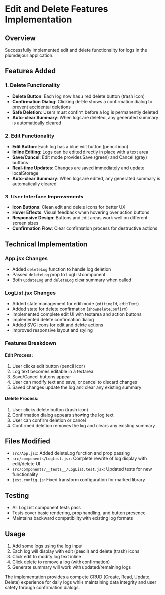 # Edit and Delete Features Implementation

## Overview
Successfully implemented edit and delete functionality for logs in the plumdejour application.

## Features Added

### 1. Delete Functionality
- **Delete Button**: Each log now has a red delete button (trash icon)
- **Confirmation Dialog**: Clicking delete shows a confirmation dialog to prevent accidental deletions
- **Safe Deletion**: Users must confirm before a log is permanently deleted
- **Auto-clear Summary**: When logs are deleted, any generated summary is automatically cleared

### 2. Edit Functionality  
- **Edit Button**: Each log has a blue edit button (pencil icon)
- **Inline Editing**: Logs can be edited directly in place with a text area
- **Save/Cancel**: Edit mode provides Save (green) and Cancel (gray) buttons
- **Real-time Updates**: Changes are saved immediately and update localStorage
- **Auto-clear Summary**: When logs are edited, any generated summary is automatically cleared

### 3. User Interface Improvements
- **Icon Buttons**: Clean edit and delete icons for better UX
- **Hover Effects**: Visual feedback when hovering over action buttons
- **Responsive Design**: Buttons and edit areas work well on different screen sizes
- **Confirmation Flow**: Clear confirmation process for destructive actions

## Technical Implementation

### App.jsx Changes
- Added `deleteLog` function to handle log deletion
- Passed `deleteLog` prop to LogList component
- Both `updateLog` and `deleteLog` clear summary when called

### LogList.jsx Changes
- Added state management for edit mode (`editingId`, `editText`)
- Added state for delete confirmation (`showDeleteConfirm`)
- Implemented complete edit UI with textarea and action buttons
- Implemented delete confirmation dialog
- Added SVG icons for edit and delete actions
- Improved responsive layout and styling

### Features Breakdown

#### Edit Process:
1. User clicks edit button (pencil icon)
2. Log text becomes editable in a textarea
3. Save/Cancel buttons appear
4. User can modify text and save, or cancel to discard changes
5. Saved changes update the log and clear any existing summary

#### Delete Process:
1. User clicks delete button (trash icon)  
2. Confirmation dialog appears showing the log text
3. User can confirm deletion or cancel
4. Confirmed deletion removes the log and clears any existing summary

## Files Modified
- `src/App.jsx`: Added deleteLog function and prop passing
- `src/components/LogList.jsx`: Complete rewrite of log display with edit/delete UI
- `src/components/__tests__/LogList.test.jsx`: Updated tests for new functionality
- `jest.config.js`: Fixed transform configuration for marked library

## Testing
- All LogList component tests pass
- Tests cover basic rendering, prop handling, and button presence
- Maintains backward compatibility with existing log formats

## Usage
1. Add some logs using the log input
2. Each log will display with edit (pencil) and delete (trash) icons
3. Click edit to modify log text inline
4. Click delete to remove a log (with confirmation)
5. Generate summary will work with updated/remaining logs

The implementation provides a complete CRUD (Create, Read, Update, Delete) experience for daily logs while maintaining data integrity and user safety through confirmation dialogs.